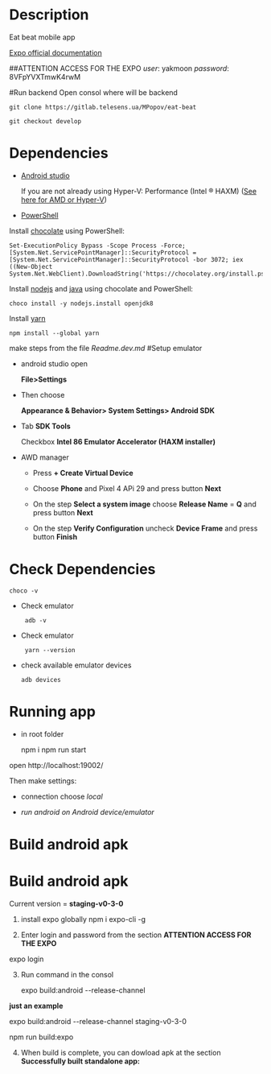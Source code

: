 # Description

Eat beat  mobile app

[Expo official documentation](https://docs.expo.io/)



##ATTENTION ACCESS FOR THE EXPO
*user*: yakmoon
*password*: 8VFpYVXTmwK4rwM


#Run backend
Open consol where will be backend

    git clone https://gitlab.telesens.ua/MPopov/eat-beat

    git checkout develop

# Dependencies

* [Android studio](https://developer.android.com/studio)

  If you are not already using Hyper-V: Performance (Intel ® HAXM) ([See here for AMD or Hyper-V](https://android-developers.googleblog.com/2018/07/android-emulator-amd-processor-hyper-v.html))
* [PowerShell](https://docs.microsoft.com/ru-ru/powershell/scripting/install/installing-powershell-core-on-windows?view=powershell-7.1)


Install [chocolate](https://chocolatey.org/install) using PowerShell:

    Set-ExecutionPolicy Bypass -Scope Process -Force; [System.Net.ServicePointManager]::SecurityProtocol = [System.Net.ServicePointManager]::SecurityProtocol -bor 3072; iex ((New-Object System.Net.WebClient).DownloadString('https://chocolatey.org/install.ps1'))

Install [nodejs](https://nodejs.org/en/) and [java](https://www.java.com/en/) using chocolate and PowerShell:

    choco install -y nodejs.install openjdk8

Install [yarn](https://classic.yarnpkg.com/en/docs/install/#windows-stable)
```
npm install --global yarn
```



make steps from the  file *Readme.dev.md*
#Setup emulator
*   android studio open

    **File>Settings**
* Then choose

  **Appearance & Behavior> System Settings> Android SDK**
* Tab **SDK Tools**

  Checkbox **Intel 86 Emulator Accelerator (HAXM installer)**

* AWD manager

    *   Press **+ Create Virtual Device**

    *   Choose **Phone** and Pixel 4 APi 29 and press button **Next**
  
    *   On the step **Select a system image** choose **Release Name** = **Q** and press button **Next**

    *   On the step **Verify Configuration** uncheck **Device Frame** and press button **Finish**

# Check Dependencies
  ```
  choco -v
  ```

* Check emulator

  ```
   adb -v
  ```
* Check emulator

  ```
   yarn --version
  ```

* check available emulator devices

  ```
  adb devices
  ```


# Running app
* in root folder
    
    
    npm i 
    npm run  start

open 
http://localhost:19002/

Then make settings: 
* connection choose *local*

* *run android on Android device/emulator*

# Build android apk

# Build android apk

Current version  =  **staging-v0-3-0**

1. install expo globally
   npm i  expo-cli -g
   
2. Enter login and password from the section
      **ATTENTION ACCESS FOR THE EXPO**

expo login      
    
3. Run command in the consol

   expo build:android --release-channel <Current version>


**just an example**


expo build:android --release-channel staging-v0-3-0


npm run build:expo


4. When build is complete,  you can dowload apk at the section **Successfully built standalone app:**


